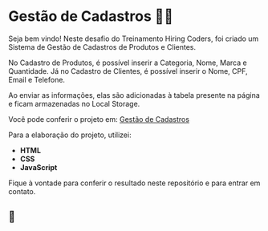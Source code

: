# Gestão de Cadastros :shopping_cart::man:

Seja bem vindo! Neste desafio do Treinamento Hiring Coders, foi criado um Sistema de Gestão de Cadastros de Produtos e Clientes. 

No Cadastro de Produtos, é possível inserir a Categoria, Nome, Marca e Quantidade.
Já no Cadastro de Clientes, é possível inserir o Nome, CPF, Email e Telefone.

Ao enviar as informações, elas são adicionadas à tabela presente na página e ficam armazenadas no Local Storage.

Você pode conferir o projeto em: <a href="">Gestão de Cadastros</a>


Para a elaboração do projeto, utilizei:

- **HTML**
- **CSS**
- **JavaScript**

Fique à vontade para conferir o resultado neste repositório e para entrar em contato.

## 🚀
